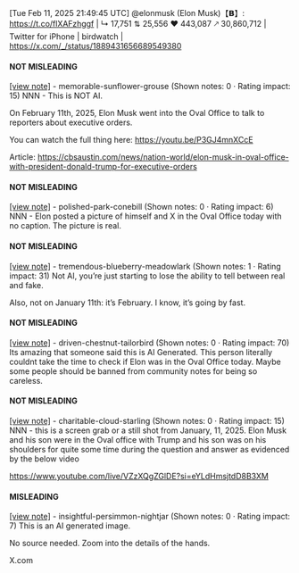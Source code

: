 [Tue Feb 11, 2025 21:49:45 UTC] @elonmusk (Elon Musk)【𝗕】: https://t.co/flXAFzhggf | ↳ 17,751 ⇅ 25,556 ♥ 443,087 🡕 30,860,712 | Twitter for iPhone | birdwatch | https://x.com/_/status/1889431656689549380

#### NOT MISLEADING

[[view note]](https://x.com/i/birdwatch/n/1889448013879234621) - memorable-sunflower-grouse (Shown notes: 0 · Rating impact: 15)
NNN - This is NOT AI. 

On February 11th, 2025, Elon Musk went into the Oval Office to talk to reporters about executive orders.

You can watch the full thing here:
https://youtu.be/P3GJ4mnXCcE

Article: 
https://cbsaustin.com/news/nation-world/elon-musk-in-oval-office-with-president-donald-trump-for-executive-orders

#### NOT MISLEADING

[[view note]](https://x.com/i/birdwatch/n/1889446882205696440) - polished-park-conebill (Shown notes: 0 · Rating impact: 6)
NNN - Elon posted a picture of himself and X in the Oval Office today with no caption. The picture is real. 

#### NOT MISLEADING

[[view note]](https://x.com/i/birdwatch/n/1889444736836231479) - tremendous-blueberry-meadowlark (Shown notes: 1 · Rating impact: 31)
Not AI, you’re just starting to lose the ability to tell between real and fake. 

Also, not on January 11th: it’s February. I know, it’s going by fast. 

#### NOT MISLEADING

[[view note]](https://x.com/i/birdwatch/n/1889444275810922796) - driven-chestnut-tailorbird (Shown notes: 0 · Rating impact: 70)
Its amazing that someone said this is AI Generated. This person literally couldnt take the time to check if Elon was in the Oval Office today. Maybe some people should be banned from community notes for being so careless.

#### NOT MISLEADING

[[view note]](https://x.com/i/birdwatch/n/1889442694973252041) - charitable-cloud-starling (Shown notes: 0 · Rating impact: 15)
NNN -  this is a screen grab or a still shot from January, 11, 2025.  Elon Musk and his son were in the Oval office with Trump and his son was on his shoulders for quite some time during the question and answer as evidenced by the below video

https://www.youtube.com/live/VZzXQgZGlDE?si=eYLdHmsjtdD8B3XM

#### MISLEADING

[[view note]](https://x.com/i/birdwatch/n/1889441178321306054) - insightful-persimmon-nightjar (Shown notes: 0 · Rating impact: 7)
This is an AI generated image. 

No source needed. Zoom into the details of the hands. 

X.com
